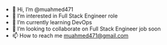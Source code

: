 - 👋 Hi, I’m @muahmed471
- 👀 I’m interested in Full Stack Engineer role
- 🌱 I’m currently learning DevOps
- 💞️ I’m looking to collaborate on Full Stack Engineer job soon
- 📫 How to reach me muahmed471@gmail.com

<!---
muahmed471/muahmed471 is a ✨ special ✨ repository because its `README.md` (this file) appears on your GitHub profile.
You can click the Preview link to take a look at your changes.
--->
